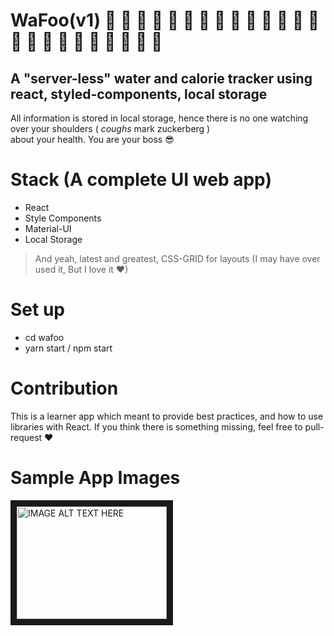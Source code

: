 # WaFoo(v1) 🍞 🍩 🍮 🍦 🍨 🍧 🎂 🍰 🍪 🍫 🍬 🍭 🍯 🍎 🍏 🍊 🍋 🍒 🍇 🍉 🍓 🍑 🍈 🍌
## A "server-less" water and calorie tracker using react, styled-components, local storage

All information is stored in local storage, hence there is no one watching over your shoulders ( *coughs* mark zuckerberg )  
about your health. You are your boss 😎

# Stack (A complete UI web app)
- React
- Style Components
- Material-UI
- Local Storage

> And yeah, latest and greatest, CSS-GRID for layouts (I may have over used it, But I love it ❤)

# Set up
- cd wafoo
- yarn start / npm start

# Contribution 
This is a learner app which meant to provide best practices, and how to use libraries with React. If you think there is something
missing, feel free to pull-request ❤

# Sample App Images

<img src="https://drive.google.com/uc?id=10ckgkFAfxQ9XfO2vWrtj0gaSS2MRHfW" 
alt="IMAGE ALT TEXT HERE" width="240" height="180" border="10" />
